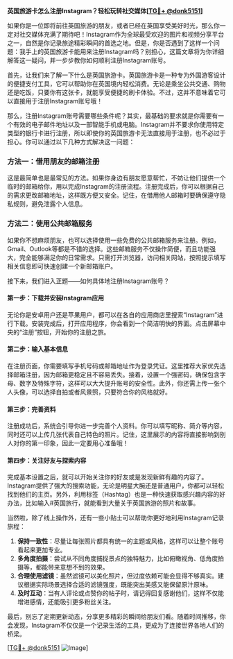 **英国旅游卡怎么注册Instagram？轻松玩转社交媒体[[TG💪+ @donk5151](https://t.me/s/donk5151)]**

如果你是一位即将前往英国旅游的朋友，或者已经在英国享受美好时光，那么你一定对社交媒体充满了期待吧！Instagram作为全球最受欢迎的图片和视频分享平台之一，自然是你记录旅途精彩瞬间的首选之地。但是，你是否遇到了这样一个问题：我手上的英国旅游卡能用来注册Instagram吗？别担心，这篇文章将为你详细解答这一疑问，并一步步教你如何顺利注册Instagram账号。

首先，让我们来了解一下什么是英国旅游卡。英国旅游卡是一种专为外国游客设计的便捷支付工具，它可以帮助你在英国境内轻松消费。无论是乘坐公共交通、购物还是吃饭，只要你有这张卡，就能享受便捷的刷卡体验。不过，这并不意味着它可以直接用于注册Instagram账号哦！

那么，注册Instagram账号需要哪些条件呢？其实，最基础的要求就是你需要有一个有效的电子邮件地址以及一部智能手机或电脑。Instagram并不要求你使用特定类型的银行卡进行注册，所以即使你的英国旅游卡无法直接用于注册，也不必过于担心。你可以通过以下几种方式解决这一问题：

### 方法一：借用朋友的邮箱注册

这是最简单也是最常见的方法。如果你身边有朋友愿意帮忙，不妨让他们提供一个临时的邮箱给你，用以完成Instagram的注册流程。注册完成后，你可以根据自己的需求更改邮箱地址，这样既方便又安全。记住，在借用他人邮箱时要确保遵守隐私规则，避免泄露个人信息。

### 方法二：使用公共邮箱服务

如果你不想麻烦朋友，也可以选择使用一些免费的公共邮箱服务来注册。例如，Gmail、Outlook等都是不错的选择。这些邮箱服务不仅操作简便，而且功能强大，完全能够满足你的日常需求。只需打开浏览器，访问相关网站，按照提示填写相关信息即可快速创建一个新邮箱账户。

接下来，我们进入正题——如何具体地注册Instagram账号？

#### 第一步：下载并安装Instagram应用

无论你是安卓用户还是苹果用户，都可以在各自的应用商店里搜索“Instagram”进行下载。安装完成后，打开应用程序，你会看到一个简洁明快的界面。点击屏幕中央的“注册”按钮，开始你的注册之旅。

#### 第二步：输入基本信息

在注册页面，你需要填写手机号码或邮箱地址作为登录凭证。这里推荐大家优先选择邮箱注册，因为邮箱更稳定且不容易丢失。接着，设置一个强密码，确保包含字母、数字及特殊字符，这样可以大大提升账号的安全性。此外，你还需上传一张个人头像，可以选择自拍或者风景照，只要符合你的风格就好。

#### 第三步：完善资料

注册成功后，系统会引导你进一步完善个人资料。你可以填写昵称、简介等内容，同时还可以上传几张代表自己特色的照片。记住，这里展示的内容将直接影响到别人对你的第一印象，因此一定要用心准备哦！

#### 第四步：关注好友与探索内容

完成基本设置之后，就可以开始关注你的好友或是发现新鲜有趣的内容了。Instagram提供了强大的搜索功能，无论是明星大腕还是普通用户，你都可以轻松找到他们的主页。另外，利用标签（Hashtag）也是一种快速获取感兴趣内容的好办法，比如输入#英国旅行，就能看到大量关于英国旅游的照片和故事。

当然啦，除了线上操作外，还有一些小贴士可以帮助你更好地利用Instagram记录旅程：

1. **保持一致性**：尽量让每张照片都具有统一的主题或风格，这样可以让整个账号看起来更加专业。
2. **多角度拍摄**：尝试从不同角度捕捉景点的独特魅力，比如俯瞰视角、低角度拍摄等，都能带来意想不到的效果。
3. **合理使用滤镜**：虽然滤镜可以美化照片，但过度依赖可能会显得不够真实。建议根据实际场景选择合适的滤镜强度，既能突出美感又能保留原汁原味。
4. **及时互动**：当有人评论或点赞你的帖子时，请记得回复感谢他们，这样不仅能增进感情，还能吸引更多粉丝关注。

最后，别忘了定期更新动态，分享更多精彩的瞬间给朋友们看。随着时间推移，你会发现，Instagram不仅仅是一个记录生活的工具，更成为了连接世界各地人们的桥梁。

[[TG💪+ @donk5151](https://t.me/s/donk5151) ![Image](https://i.postimg.cc/rwNCRYN7/Snipaste-2025-04-30-17-27-05.png)]
